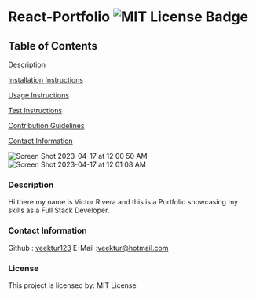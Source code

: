 # React-Portfolio ![MIT License Badge](https://img.shields.io/badge/License-MIT-green.svg)

## Table of Contents
[Description](#description)

[Installation Instructions](#installation-instructions)

[Usage Instructions](#usage-instructions)

[Test Instructions](#test-instructions)

[Contribution Guidelines](#contribution-guidelines)

[Contact Information](#contact-information)


![Screen Shot 2023-04-17 at 12 00 50 AM](https://user-images.githubusercontent.com/114003376/232345086-b00914f1-c969-47ae-967c-91d31b4261d4.png)
![Screen Shot 2023-04-17 at 12 01 08 AM](https://user-images.githubusercontent.com/114003376/232345095-682a9e2b-c87e-4208-b42a-93f89c92c4aa.png)



### Description
Hi there my name is Victor Rivera and this is a Portfolio showcasing my skills as a Full Stack Developer.


### Contact Information
Github : [veektur123](https://github.com/veektur123/)
E-Mail :veektur@hotmail.com

### License
This project is licensed by: MIT License
    
